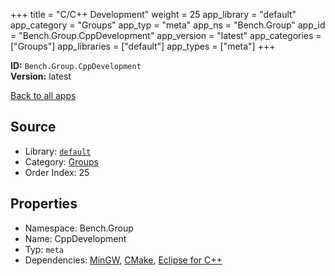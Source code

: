 ﻿+++
title = "C/C++ Development"
weight = 25
app_library = "default"
app_category = "Groups"
app_typ = "meta"
app_ns = "Bench.Group"
app_id = "Bench.Group.CppDevelopment"
app_version = "latest"
app_categories = ["Groups"]
app_libraries = ["default"]
app_types = ["meta"]
+++

**ID:** `Bench.Group.CppDevelopment`  
**Version:** latest  
<!--more-->

[Back to all apps](/apps/)

## Source

* Library: [`default`](/app_libraries/default)
* Category: [Groups](/app_categories/groups)
* Order Index: 25

## Properties

* Namespace: Bench.Group
* Name: CppDevelopment
* Typ: `meta`
* Dependencies: [MinGW](/apps/Bench.MinGW), [CMake](/apps/Bench.CMake), [Eclipse for C++](/apps/Bench.EclipseCpp)

